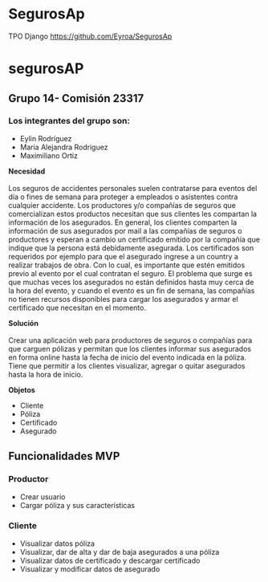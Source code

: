 # SegurosAp
TPO Django
https://github.com/Eyroa/SegurosAp
# segurosAP

## Grupo 14- Comisión 23317

### Los integrantes del grupo son:

* Eylin Rodríguez
* Maria Alejandra Rodriguez
* Maximiliano Ortiz

**Necesidad**<br>
<br>
Los seguros de accidentes personales suelen contratarse para eventos del día o fines de semana
para proteger a empleados o asistentes contra cualquier accidente.
Los productores y/o compañías de seguros que comercializan estos productos necesitan que sus
clientes les compartan la información de los asegurados. En general, los clientes comparten la
información de sus asegurados por mail a las compañías de seguros o productores y esperan a
cambio un certificado emitido por la compañía que indique que la persona está debidamente
asegurada.
Los certificados son requeridos por ejemplo para que el asegurado ingrese a un country a realizar
trabajos de obra. Con lo cual, es importante que estén emitidos previo al evento por el cual
contratan el seguro.
El problema que surge es que muchas veces los asegurados no están definidos hasta muy cerca de
la hora del evento, y cuando el evento es un fin de semana, las compañías no tienen recursos
disponibles para cargar los asegurados y armar el certificado que necesitan en el momento.

**Solución**<br>
<br>
Crear una aplicación web para productores de seguros o compañías para que carguen pólizas y
permitan que los clientes informar sus asegurados en forma online hasta la fecha de inicio del
evento indicada en la póliza. Tiene que permitir a los clientes visualizar, agregar o quitar
asegurados hasta la hora de inicio.

**Objetos**<br>
* Cliente
* Póliza
* Certificado
* Asegurado

## Funcionalidades MVP

### Productor
* Crear usuario
* Cargar póliza y sus características

### Cliente

* Visualizar datos póliza
* Visualizar, dar de alta y dar de baja asegurados a una póliza
* Visualizar datos de certificado y descargar certificado
* Visualizar y modificar datos de asegurado

